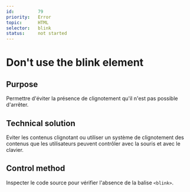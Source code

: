 ```yaml
---
id:         79
priority:   Error
topic:      HTML
selector:   blink
status:     not started
---
```


# Don't use the blink element

## Purpose

Permettre d'éviter la présence de clignotement qu'il n'est pas possible d'arrêter.

## Technical solution

Eviter les contenus clignotant ou utiliser un système de clignotement des contenus que les utilisateurs peuvent contrôler avec la souris et avec le clavier.

## Control method

Inspecter le code source pour vérifier l'absence de la balise `<blink>`.
